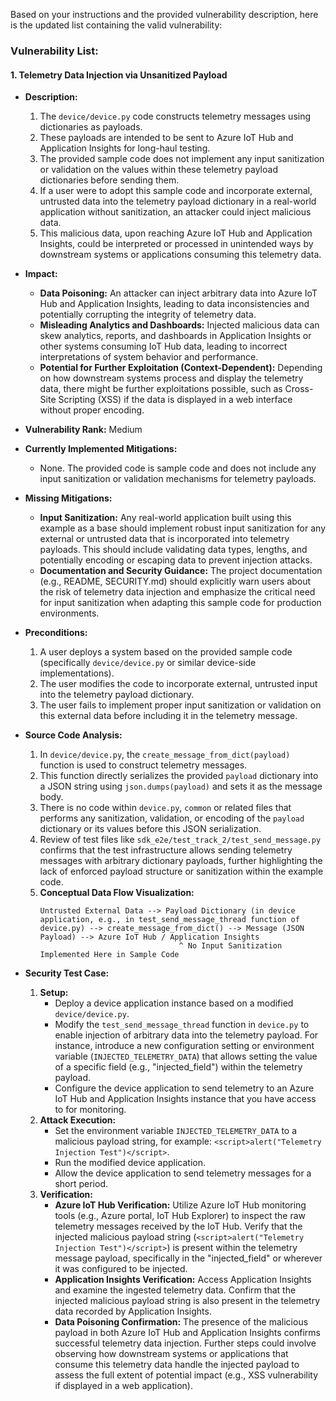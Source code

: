 Based on your instructions and the provided vulnerability description, here is the updated list containing the valid vulnerability:

### Vulnerability List:

#### 1. Telemetry Data Injection via Unsanitized Payload
- **Description:**
    1. The `device/device.py` code constructs telemetry messages using dictionaries as payloads.
    2. These payloads are intended to be sent to Azure IoT Hub and Application Insights for long-haul testing.
    3. The provided sample code does not implement any input sanitization or validation on the values within these telemetry payload dictionaries before sending them.
    4. If a user were to adopt this sample code and incorporate external, untrusted data into the telemetry payload dictionary in a real-world application without sanitization, an attacker could inject malicious data.
    5. This malicious data, upon reaching Azure IoT Hub and Application Insights, could be interpreted or processed in unintended ways by downstream systems or applications consuming this telemetry data.

- **Impact:**
    - **Data Poisoning:** An attacker can inject arbitrary data into Azure IoT Hub and Application Insights, leading to data inconsistencies and potentially corrupting the integrity of telemetry data.
    - **Misleading Analytics and Dashboards:** Injected malicious data can skew analytics, reports, and dashboards in Application Insights or other systems consuming IoT Hub data, leading to incorrect interpretations of system behavior and performance.
    - **Potential for Further Exploitation (Context-Dependent):** Depending on how downstream systems process and display the telemetry data, there might be further exploitations possible, such as Cross-Site Scripting (XSS) if the data is displayed in a web interface without proper encoding.

- **Vulnerability Rank:** Medium

- **Currently Implemented Mitigations:**
    - None. The provided code is sample code and does not include any input sanitization or validation mechanisms for telemetry payloads.

- **Missing Mitigations:**
    - **Input Sanitization:**  Any real-world application built using this example as a base should implement robust input sanitization for any external or untrusted data that is incorporated into telemetry payloads. This should include validating data types, lengths, and potentially encoding or escaping data to prevent injection attacks.
    - **Documentation and Security Guidance:** The project documentation (e.g., README, SECURITY.md) should explicitly warn users about the risk of telemetry data injection and emphasize the critical need for input sanitization when adapting this sample code for production environments.

- **Preconditions:**
    1. A user deploys a system based on the provided sample code (specifically `device/device.py` or similar device-side implementations).
    2. The user modifies the code to incorporate external, untrusted input into the telemetry payload dictionary.
    3. The user fails to implement proper input sanitization or validation on this external data before including it in the telemetry message.

- **Source Code Analysis:**
    1. In `device/device.py`, the `create_message_from_dict(payload)` function is used to construct telemetry messages.
    2. This function directly serializes the provided `payload` dictionary into a JSON string using `json.dumps(payload)` and sets it as the message body.
    3. There is no code within `device.py`, `common` or related files that performs any sanitization, validation, or encoding of the `payload` dictionary or its values before this JSON serialization.
    4. Review of test files like `sdk_e2e/test_track_2/test_send_message.py` confirms that the test infrastructure allows sending telemetry messages with arbitrary dictionary payloads, further highlighting the lack of enforced payload structure or sanitization within the example code.
    5. **Conceptual Data Flow Visualization:**
       ```
       Untrusted External Data --> Payload Dictionary (in device application, e.g., in test_send_message_thread function of device.py) --> create_message_from_dict() --> Message (JSON Payload) --> Azure IoT Hub / Application Insights
                                      ^ No Input Sanitization Implemented Here in Sample Code
       ```

- **Security Test Case:**
    1. **Setup:**
        - Deploy a device application instance based on a modified `device/device.py`.
        - Modify the `test_send_message_thread` function in `device.py` to enable injection of arbitrary data into the telemetry payload. For instance, introduce a new configuration setting or environment variable (`INJECTED_TELEMETRY_DATA`) that allows setting the value of a specific field (e.g., "injected_field") within the telemetry payload.
        - Configure the device application to send telemetry to an Azure IoT Hub and Application Insights instance that you have access to for monitoring.
    2. **Attack Execution:**
        - Set the environment variable `INJECTED_TELEMETRY_DATA` to a malicious payload string, for example: `<script>alert("Telemetry Injection Test")</script>`.
        - Run the modified device application.
        - Allow the device application to send telemetry messages for a short period.
    3. **Verification:**
        - **Azure IoT Hub Verification:** Utilize Azure IoT Hub monitoring tools (e.g., Azure portal, IoT Hub Explorer) to inspect the raw telemetry messages received by the IoT Hub. Verify that the injected malicious payload string (`<script>alert("Telemetry Injection Test")</script>`) is present within the telemetry message payload, specifically in the "injected_field" or wherever it was configured to be injected.
        - **Application Insights Verification:** Access Application Insights and examine the ingested telemetry data. Confirm that the injected malicious payload string is also present in the telemetry data recorded by Application Insights.
        - **Data Poisoning Confirmation:** The presence of the malicious payload in both Azure IoT Hub and Application Insights confirms successful telemetry data injection. Further steps could involve observing how downstream systems or applications that consume this telemetry data handle the injected payload to assess the full extent of potential impact (e.g., XSS vulnerability if displayed in a web application).